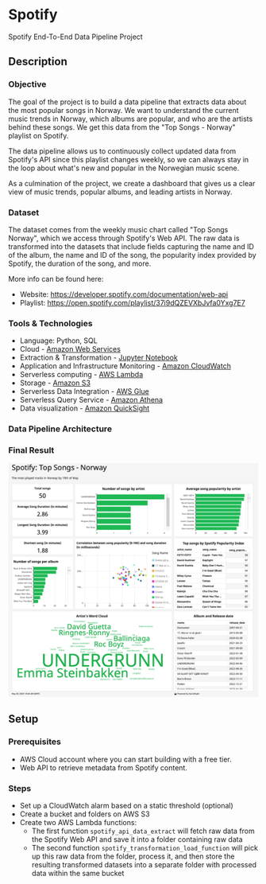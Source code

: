 # Spotify
Spotify End-To-End Data Pipeline Project

## Description

### Objective

The goal of the project is to build a data pipeline that extracts data about the most popular songs in Norway. We want to understand the current music trends in Norway, which albums are popular, and who are the artists behind these songs. We get this data from the "Top Songs - Norway" playlist on Spotify.

The data pipeline allows us to continuously collect updated data from Spotify's API since this playlist changes weekly, so we can always stay in the loop about what's new and popular in the Norwegian music scene. 

As a culmination of the project, we create a dashboard that gives us a clear view of music trends, popular albums, and leading artists in Norway.

### Dataset

The dataset comes from the weekly music chart called "Top Songs Norway", which we access through Spotify's Web API. The raw data is transformed into the datasets that include fields capturing the name and ID of the album, the name and ID of the song, the popularity index provided by Spotify, the duration of the song, and more.

More info can be found here: 
- Website: https://developer.spotify.com/documentation/web-api
- Playlist: https://open.spotify.com/playlist/37i9dQZEVXbJvfa0Yxg7E7

### Tools & Technologies

- Language: Python, SQL
- Cloud - [Amazon Web Services](https://aws.amazon.com)
- Extraction & Transformation - [Jupyter Notebook](https://jupyter.org)
- Application and Infrastructure Monitoring - [Amazon CloudWatch](https://aws.amazon.com/cloudwatch/)
- Serverless computing - [AWS Lambda](https://aws.amazon.com/lambda/)
- Storage - [Amazon S3](https://aws.amazon.com/s3/)
- Serverless Data Integration - [AWS Glue](https://aws.amazon.com/glue/)
- Serverless Query Service - [Amazon Athena](https://aws.amazon.com/athena/)
- Data visualization - [Amazon QuickSight](https://aws.amazon.com/quicksight/)

### Data Pipeline Architecture


### Final Result
![Dashboard](https://github.com/umidmirzaev/spotify/blob/main/images/Dashboard.png)

## Setup

### Prerequisites

- AWS Cloud account where you can start building with a free tier.
- Web API to retrieve metadata from Spotify content.

### Steps
- Set up a CloudWatch alarm based on a static threshold (optional)
- Create a bucket and folders on AWS S3
- Create two AWS Lambda functions:
  - The first function `spotify_api_data_extract` will fetch raw data from the Spotify Web API and save it into a folder containing raw data 
  - The second function `spotify_transformation_load_function` will pick up this raw data from the folder, process it, and then store the resulting transformed datasets into a separate folder with processed data within the same bucket

